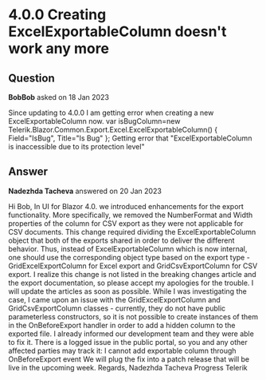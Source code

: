 # 4.0.0 Creating ExcelExportableColumn doesn't work any more

## Question

**BobBob** asked on 18 Jan 2023

Since updating to 4.0.0 I am getting error when creating a new ExcelExportableColumn now. var isBugColumn=new Telerik.Blazor.Common.Export.Excel.ExcelExportableColumn() { Field="IsBug", Title="Is Bug" }; Getting error that "ExcelExportableColumn is inaccessible due to its protection level"

## Answer

**Nadezhda Tacheva** answered on 20 Jan 2023

Hi Bob, In UI for Blazor 4.0. we introduced enhancements for the export functionality. More specifically, we removed the NumberFormat and Width properties of the column for CSV export as they were not applicable for CSV documents. This change required dividing the ExcelExportableColumn object that both of the exports shared in order to deliver the different behavior. Thus, instead of ExcelExportableColumn which is now internal, one should use the corresponding object type based on the export type - GridExcelExportColumn for Excel export and GridCsvExportColumn for CSV export. I realize this change is not listed in the breaking changes article and the export documentation, so please accept my apologies for the trouble. I will update the articles as soon as possible. While I was investigating the case, I came upon an issue with the GridExcelExportColumn and GridCsvExportColumn classes - currently, they do not have public parameterless constructors, so it is not possible to create instances of them in the OnBeforeExport handler in order to add a hidden column to the exported file. I already informed our development team and they were able to fix it. There is a logged issue in the public portal, so you and any other affected parties may track it: I cannot add exportable column through OnBeforeExport event We will plug the fix into a patch release that will be live in the upcoming week. Regards, Nadezhda Tacheva Progress Telerik
